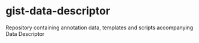 # gist-data-descriptor
Repository containing annotation data, templates and scripts accompanying Data Descriptor
